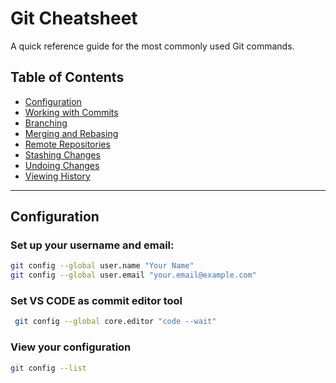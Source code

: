 # Git Cheatsheet

A quick reference guide for the most commonly used Git commands.

## Table of Contents
- [Configuration](#configuration)
- [Working with Commits](#working-with-commits)
- [Branching](#branching)
- [Merging and Rebasing](#merging-and-rebasing)
- [Remote Repositories](#remote-repositories)
- [Stashing Changes](#stashing-changes)
- [Undoing Changes](#undoing-changes)
- [Viewing History](#viewing-history)

---

## Configuration

### Set up your username and email:

```bash
git config --global user.name "Your Name"
git config --global user.email "your.email@example.com"
```

### Set VS CODE as commit editor tool

```bash
 git config --global core.editor "code --wait"
```

### View your configuration

```bash
git config --list
```
